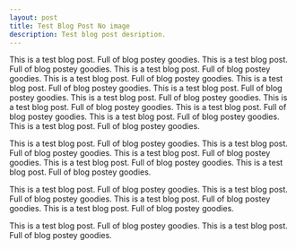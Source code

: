 ```yaml
---
layout: post
title: Test Blog Post No image
description: Test blog post desription.
---
```

This is a test blog post. Full of blog postey goodies. This is a test blog post. Full of blog postey goodies. This is a test blog post. Full of blog postey goodies. This is a test blog post. Full of blog postey goodies. This is a test blog post. Full of blog postey goodies. This is a test blog post. Full of blog postey goodies. This is a test blog post. Full of blog postey goodies. This is a test blog post. Full of blog postey goodies. This is a test blog post. Full of blog postey goodies. This is a test blog post. Full of blog postey goodies. This is a test blog post. Full of blog postey goodies. 

This is a test blog post. Full of blog postey goodies. This is a test blog post. Full of blog postey goodies. This is a test blog post. Full of blog postey goodies. This is a test blog post. Full of blog postey goodies. This is a test blog post. Full of blog postey goodies. 

This is a test blog post. Full of blog postey goodies. This is a test blog post. Full of blog postey goodies. This is a test blog post. Full of blog postey goodies. This is a test blog post. Full of blog postey goodies. 

This is a test blog post. Full of blog postey goodies. This is a test blog post. Full of blog postey goodies. 